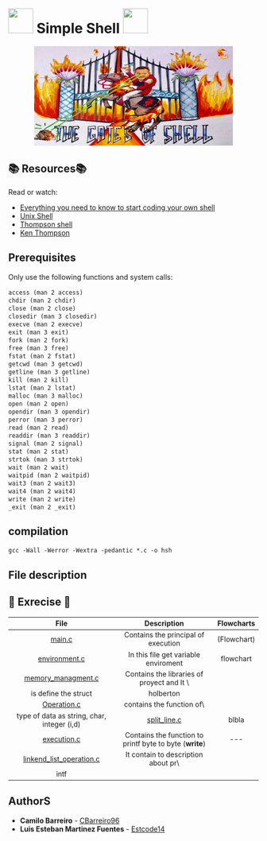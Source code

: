 # <img src="https://user-images.githubusercontent.com/66263776/88350578-252ffd80-cd19-11ea-9730-7bd7b1da9fca.jpg" width="50" height= "50"> Simple Shell <img src="https://user-images.githubusercontent.com/66263776/88350578-252ffd80-cd19-11ea-9730-7bd7b1da9fca.jpg" width="50" height= "50">

<p align="center">
  <img src="https://github.com/CBarreiro96/simple_shell/blob/Camilo/ShellImage.jpg" width="400" height= "200">
</p>

## :books: Resources:books:
Read or watch:
* [Everything you need to know to start coding your own shell](https://intranet.hbtn.io/concepts/64)
* [Unix Shell](https://en.wikipedia.org/wiki/Unix_shell)
* [Thompson shell](https://en.wikipedia.org/wiki/Thompson_shell)
* [Ken Thompson](https://en.wikipedia.org/wiki/Ken_Thompson)


## Prerequisites
Only use the following functions and system calls:
```
access (man 2 access)
chdir (man 2 chdir)
close (man 2 close)
closedir (man 3 closedir)
execve (man 2 execve)
exit (man 3 exit)
fork (man 2 fork)
free (man 3 free)
fstat (man 2 fstat)
getcwd (man 3 getcwd)
getline (man 3 getline)
kill (man 2 kill)
lstat (man 2 lstat)
malloc (man 3 malloc)
open (man 2 open)
opendir (man 3 opendir)
perror (man 3 perror)
read (man 2 read)
readdir (man 3 readdir)
signal (man 2 signal)
stat (man 2 stat)
strtok (man 3 strtok)
wait (man 2 wait)
waitpid (man 2 waitpid)
wait3 (man 2 wait3)
wait4 (man 2 wait4)
write (man 2 write)
_exit (man 2 _exit)
```
## compilation
```
gcc -Wall -Werror -Wextra -pedantic *.c -o hsh
```
## File description
## :brain: Exrecise :brain:
| File | Description | Flowcharts |
| :---: | :---: | :---: |
| [main.c](https://github.com/CBarreiro96/simple_shell/blob/Camilo/main.c "Principal Function") | Contains the principal of execution | (Flowchart) |
|[environment.c](https://github.com/CBarreiro96/simple_shell/blob/Camilo/environment.c "variable environment") | In this file get variable enviroment | flowchart |
| [memory_managment.c](https://github.com/CBarreiro96/simple_shell/blob/master/memory_managment.c "Header") | Contains the libraries of proyect and It \
is define the struct | holberton |
| [Operation.c](https://github.com/CBarreiro96/simple_shell/blob/master/operation.c "Function s,c,d,i") | contains the function of\
 type of data as string, char, integer (i,d) | [split_line.c](https://github.com/CBarreiro96/simple_shell/blob/master/split_line.c "Function Flowchart") | blbla | | 
| [execution.c](https://github.com/CBarreiro96/simple_shell/blob/master/execution.c "Execution") | Contains the function to printf byte to byte (**write**) | --- | ---- |
| [linkend_list_operation.c](https://github.com/CBarreiro96/simple_shell/blob/master/linkend_list_operation.c "linkend list operation") | It contain to description about pr\
intf |

## AuthorS
* **Camilo Barreiro** - [CBarreiro96](https://github.com/CBarreiro96)
* **Luis Esteban Martinez Fuentes** - [Estcode14](https://github.com/Estcode14)
